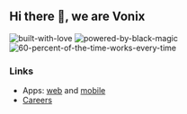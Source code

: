 ## Hi there 👋, we are Vonix

![built-with-love](https://github.com/vonix-id/.github/assets/627874/5138bf6c-c39d-404a-84a4-f795d2981ac2)
![powered-by-black-magic](https://github.com/vonix-id/.github/assets/627874/3022691a-df26-41cd-96d4-1171f62a5c6b)
![60-percent-of-the-time-works-every-time](https://github.com/vonix-id/.github/assets/627874/2a59dd50-f4c8-482b-b799-5fb941cc7305)

<!--

**Here are some ideas to get you started:**

🙋‍♀️ A short introduction - what is your organization all about?
🌈 Contribution guidelines - how can the community get involved?
👩‍💻 Useful resources - where can the community find your docs? Is there anything else the community should know?
🍿 Fun facts - what does your team eat for breakfast?
🧙 Remember, you can do mighty things with the power of [Markdown](https://docs.github.com/github/writing-on-github/getting-started-with-writing-and-formatting-on-github/basic-writing-and-formatting-syntax)
-->

### Links

- Apps: [web](https://samuelkripto.com/) and [mobile](https://www.samuelkripto.com/download)
- [Careers](https://www.samuelkripto.com/careers)
